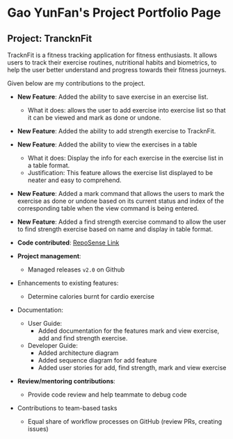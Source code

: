 # Gao YunFan's Project Portfolio Page

## Project: TrancknFit

TracknFit is a fitness tracking application for fitness enthusiasts. It allows users to track their exercise routines,
nutritional habits and biometrics, to help the user better understand and progress towards their fitness journeys.

Given below are my contributions to the project.

* **New Feature**: Added the ability to save exercise in an exercise list.
    * What it does: allows the user to add exercise into exercise list so that it can be viewed and mark as done or
      undone.
* **New Feature**: Added the ability to add strength exercise to TracknFit.
* **New Feature**: Added the ability to view the exercises in a table
    * What it does: Display the info for each exercise in the exercise list in a table format.
    * Justification: This feature allows the exercise list displayed to be neater and easy to comprehend.
* **New Feature**: Added a mark command that allows the users to mark the exercise as done or undone based on its
  current status and index of the corresponding table when the view command is being entered.
* **New Feature**: Added a find strength exercise command to allow the user to find strength exercise based on name and
  display in table format.


* **Code
  contributed**: [RepoSense Link](https://nus-cs2113-ay2223s1.github.io/tp-dashboard/?search=gaoyunfan&breakdown=true)


* **Project management**:
    * Managed releases `v2.0` on Github


* Enhancements to existing features:
    * Determine calories burnt for cardio exercise


* Documentation:
    * User Guide:
        * Added documentation for the features mark and view exercise, add and find strength
          exercise.
      <div style="page-break-after: always;"></div>
    * Developer Guide:
        * Added architecture diagram
        * Added sequence diagram for add feature
        * Added user stories for add, find strength, mark and view exercise

* **Review/mentoring contributions**:
    * Provide code review and help teammate to debug code


* Contributions to team-based tasks
    * Equal share of workflow processes on GitHub (review PRs, creating issues)